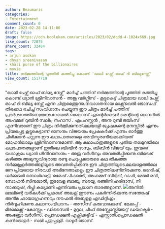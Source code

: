 ```yaml
---
author: Beaumaris
categories:
- Entertainment
comment_count: 0
date: 2023-02-28 14:11:00
draft: false
image: https://cdn.boolokam.com/articles/2023/02/dqdd-4-1024x669.jpg
like_count: 72075
share_count: 32484
tags:
- arjun asokan
- dhyan sreenivasan
- khali purse of the billionaires
- movie
title: നർമ്മത്തിന്റെ പൂത്തിരി കത്തിച്ചു കൊണ്ട് 'ഖാലി പേഴ്സ് ഓഫ് ദി ബില്യനേഴ്സ്'
view_count: 1517719
---
```


"ഖാലി പേഴ്സ് ഓഫ് ബില്യ നേഴ്സ്" മാർച്ച് പത്തിന് നർമ്മത്തിന്റെ പൂത്തിരി കത്തിച്ചു കൊണ്ട് ധ്യാൻ ശ്രീനിവാസൻ - അജു വർഗ്ഗീസ് - കൂട്ടുകെട്ട് ചിത്രമായ ഖാലി പേഴ്സ് ഓഫ് ദി ബില്യ നേഴ്സ് എന്ന ചിത്രമെത്തുന്നു.നവാഗതനായ മാക്സ്‌വെൽ ജോസഫ് തിരക്കഥ രചിച്ച് സംവിധാനം ചെയ്യുന്ന ഈ ചിത്രം മാർച്ച് പത്തിന് പ്രദർശനത്തിനെത്തുന്നു.റോയൽ ബഞ്ചാസ് എന്റെർടൈൻ മെന്റിന്റെ ബാനറിൽ അഹമ്മദ് റുബിൻ സലിം, നഹാസ് . എം.ഹസ്സൻ , അനു റൂബി ജയിംസ് എന്നിവരാണ് ഈ ചിത്രം നിർമ്മിക്കുന്നത്.മലയാളി പ്രേഷകന്റെ മനസ്സിൽ എന്നും പ്രിയപ്പെട്ട കൂട്ടുകെട്ടാണ് ദാസനും വിജയനും പ്രേഷകർക്ക് എന്നും ഓർത്തു ചിരിക്കാൻ പറ്റുന്ന ഈ കഥാപാതങ്ങളെ അവിസ്മരണീയമാക്കിയത് മോഹൻലാലും ശ്രീനിവാസനുമാണ്. ആ കഥാപാത്രങ്ങളുടെ പുതിയ തലമുറയിലെ കഥാപാതങ്ങളാണ് ഇതിലെ ബിബിൻ ദാസും, ബിബിൻ വിജയ് യും. ഇവരെ യഥാക്രമം ധ്യാൻ ശീനിവാസനും - അജു വർഗീസും അവതരിപ്പിക്കുന്നു.ബിടെക് കഴിഞ്ഞ അഭ്യസ്തവിദ്യരായ രണ്ടു ചെറുപ്പക്കാരുടെ കഥ തികഞ്ഞ നർമ്മമുഹൂർത്തങ്ങളിലൂടെ അവതരിപ്പിക്കുന്നു ഈ ചിത്രത്തിലൂടെ.മലയാളത്തിലെ ജന പ്രിയരായ നിരവധി അഭിനേതാക്കളും ഈ ചിത്രത്തിലണിനിരക്കുന്നു. ജഗദീഷ്, ധർമ്മജൻ ബൊൾഗാട്ടി, രമേഷ് പിഷാരടി, അഹമ്മദ് സിദ്ദിഖ്, റാഫി, മേജർ രവി, സോഹൻ സീനുലാൽ, ഇടവേള ബാബു, സരയൂ, രഞ്ജിനി ഹരിദാസ്, നീ നാക്കുറുഷ്, ദീപ്തി കല്യാണി എന്നിവരും പ്രധാന താരങ്ങളാണ്. ![](https://cdn.boolokam.com/articles/2023/02/dqdd-4-1024x669.jpg)അനിൽ ലാലിന്റെ വരികൾക്ക് പ്രകാശ് അലക്സ്‌ ഈണം പകർന്നിരിക്കുന്നു.സന്തോഷ് അനിമ ഛായാഗ്രഹണവും നൗഫൽ അബ്ദുളള എഡിറ്റിംഗും നിർവ്വഹിക്കുന്നു.കലാസംവിധാനം - അസീസ് കരുവാരക്കുണ്ട്. മേക്കപ്പ് - മീരാമാക്സ് -കോസ്റ്റും - ഡിസൈൻ - മൃദുല, ചീഫ് അസ്സോസ്സിയേറ്റ് ഡയറക്ടർ - അംബ്രോ വർഗീസ്. പ്രൊഡക്ഷൻ എക്സിക്കട്ടീവ് - എസ്സാൻ.പ്രൊഡക്ഷൻ കൺട്രോളർ - സജി പുതുപ്പള്ളി. വാഴൂർ ജോസ്.